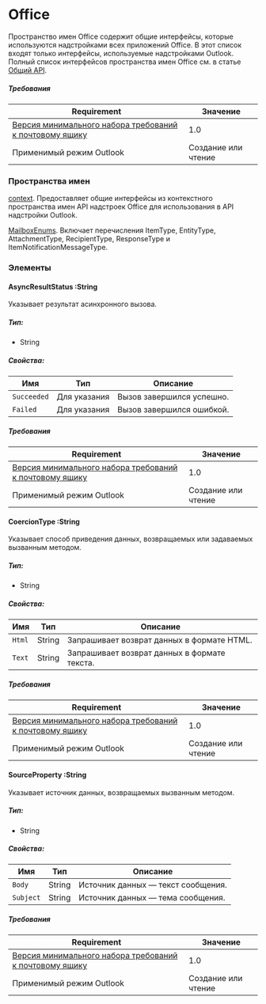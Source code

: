  

# Office

Пространство имен Office содержит общие интерфейсы, которые используются надстройками всех приложений Office. В этот список входят только интерфейсы, используемые надстройками Outlook. Полный список интерфейсов пространства имен Office см. в статье [Общий API](../shared/shared-api.md).

##### Требования

|Requirement| Значение|
|---|---|
|[Версия минимального набора требований к почтовому ящику](./tutorial-api-requirement-sets.md)| 1.0|
|Применимый режим Outlook| Создание или чтение|

### Пространства имен

[context](Office.context.md). Предоставляет общие интерфейсы из контекстного пространства имен API надстроек Office для использования в API надстройки Outlook.

[MailboxEnums](Office.MailboxEnums.md). Включает перечисления ItemType, EntityType, AttachmentType, RecipientType, ResponseType и ItemNotificationMessageType.

### Элементы

####  AsyncResultStatus :String

Указывает результат асинхронного вызова.

##### Тип:

*   String

##### Свойства:

|Имя| Тип| Описание|
|---|---|---|
|`Succeeded`| Для указания|Вызов завершился успешно.|
|`Failed`| Для указания|Вызов завершился ошибкой.|

##### Требования

|Requirement| Значение|
|---|---|
|[Версия минимального набора требований к почтовому ящику](./tutorial-api-requirement-sets.md)| 1.0|
|Применимый режим Outlook| Создание или чтение|
####  CoercionType :String

Указывает способ приведения данных, возвращаемых или задаваемых вызванным методом.

##### Тип:

*   String

##### Свойства:

|Имя| Тип| Описание|
|---|---|---|
|`Html`| String|Запрашивает возврат данных в формате HTML.|
|`Text`| String|Запрашивает возврат данных в формате текста.|

##### Требования

|Requirement| Значение|
|---|---|
|[Версия минимального набора требований к почтовому ящику](./tutorial-api-requirement-sets.md)| 1.0|
|Применимый режим Outlook| Создание или чтение|
####  SourceProperty :String

Указывает источник данных, возвращаемых вызванным методом.

##### Тип:

*   String

##### Свойства:

|Имя| Тип| Описание|
|---|---|---|
|`Body`| String|Источник данных — текст сообщения.|
|`Subject`| String|Источник данных — тема сообщения.|

##### Требования

|Requirement| Значение|
|---|---|
|[Версия минимального набора требований к почтовому ящику](./tutorial-api-requirement-sets.md)| 1.0|
|Применимый режим Outlook| Создание или чтение|

